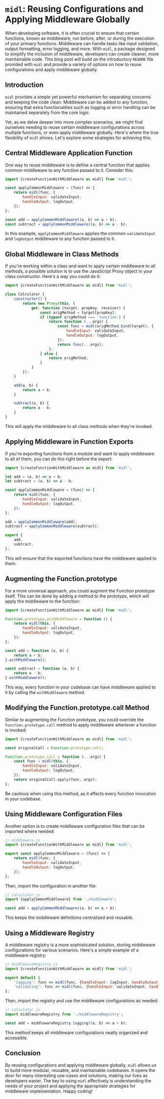 # `midl`: Reusing Configurations and Applying Middleware Globally

When developing software, it is often crucial to ensure that certain functions, known as middleware, run before, after,
or during the execution of your primary functions. Middleware can handle tasks like input validation, output formatting,
error logging, and more. With `midl`, a package designed to simplify the inclusion of middleware, developers can create
cleaner, more maintainable code. This blog post will build on the introductory `README` file provided with `midl` and
provide a variety of options on how to reuse configurations and apply middleware globally.

## Introduction

`midl` provides a simple yet powerful mechanism for separating
concerns and keeping the code clean. Middleware can be added to any function, ensuring that extra functionalities such
as logging or error handling can be maintained separately from the core logic.

Yet, as we delve deeper into more complex scenarios, we might find ourselves needing to reuse certain middleware
configurations across multiple functions, or even apply middleware globally. Here's where the true flexibility of `midl`
shines. Let's explore some strategies for achieving this.

## Central Middleware Application Function

One way to reuse middleware is to define a central function that applies common middleware to any function passed to it.
Consider this:

```javascript
import {createFunctionWithMiddleware as midl} from 'midl';

const applyCommonMiddleware = (func) => {
	return midl(func, {
		handleInput: validateInput,
		handleOutput: logOutput,
	});
};

const add = applyCommonMiddleware((a, b) => a + b);
const subtract = applyCommonMiddleware((a, b) => a - b);
```

In this example, `applyCommonMiddleware` applies the common `validateInput` and `logOutput` middleware to any function
passed to it.

## Global Middleware in Class Methods

If you're working within a class and want to apply certain middleware to all methods, a possible solution is to use the
JavaScript Proxy object in your class constructor. Here's a way you could do it:

```javascript
import {createFunctionWithMiddleware as midl} from 'midl';

class Calculator {
	constructor() {
		return new Proxy(this, {
			get: function (target, propKey, receiver) {
				const origMethod = target[propKey];
				if (typeof origMethod === 'function') {
					return function (...args) {
						const func = midl(origMethod.bind(target), {
							handleInput: validateInput,
							handleOutput: logOutput,
						});
						return func(...args);
					};
				} else {
					return origMethod;
				}
			}
		});
	}

	add(a, b) {
		return a + b;
	}

	subtract(a, b) {
		return a - b;
	}
}
```

This will apply the middleware to all class methods when they're invoked.

## Applying Middleware in Function Exports

If you're exporting functions from a module and want to apply middleware to all of them, you can do this right before
the export:

```javascript
import {createFunctionWithMiddleware as midl} from 'midl';

let add = (a, b) => a + b;
let subtract = (a, b) => a - b;

const applyCommonMiddleware = (func) => {
	return midl(func, {
		handleInput: validateInput,
		handleOutput: logOutput,
	});
};

add = applyCommonMiddleware(add);
subtract = applyCommonMiddleware(subtract);

export {
	add,
	subtract,
};
```

This will ensure that the exported functions have the middleware applied to them.

## Augmenting the Function.prototype

For a more universal approach, you could augment the Function prototype itself. This can be done by adding a method to
the prototype, which will apply the middleware to the function:

```javascript
import {createFunctionWithMiddleware as midl} from 'midl';

Function.prototype.withMiddleware = function () {
	return midl(this, {
		handleInput: validateInput,
		handleOutput: logOutput,
	});
};

const add = function (a, b) {
	return a + b;
}.withMiddleware();

const subtract = function (a, b) {
	return a - b;
}.withMiddleware();
```

This way, every function in your codebase can have middleware applied to it by calling the `withMiddleware` method.

## Modifying the Function.prototype.call Method

Similar to augmenting the Function prototype, you could override the `Function.prototype.call` method to apply
middleware whenever a function is invoked:

```javascript
import {createFunctionWithMiddleware as midl} from 'midl';

const originalCall = Function.prototype.call;

Function.prototype.call = function (...args) {
	const func = midl(this, {
		handleInput: validateInput,
		handleOutput: logOutput,
	});
	return originalCall.apply(func, args);
};
```

Be cautious when using this method, as it affects every function invocation in your codebase.

## Using Middleware Configuration Files

Another option is to create middleware configuration files that can be imported where needed:

```javascript
// middleware.js
import {createFunctionWithMiddleware as midl} from 'midl';

export const applyCommonMiddleware = (func) => {
	return midl(func, {
		handleInput: validateInput,
		handleOutput: logOutput,
	});
};
```

Then, import the configuration in another file:

```javascript
// calculator.js
import {applyCommonMiddleware} from './middleware';

const add = applyCommonMiddleware((a, b) => a + b);
```

This keeps the middleware definitions centralized and reusable.

## Using a Middleware Registry

A middleware registry is a more sophisticated solution, storing middleware configurations for various scenarios. Here's
a simple example of a middleware registry:

```javascript
// middlewareRegistry.js
import {createFunctionWithMiddleware as midl} from 'midl';

export default {
	'logging': func => midl(func, {handleInput: logInput, handleOutput: logOutput}),
	'validating': func => midl(func, {handleInput: validateInput, handleError: logError}),
};
```

Then, import the registry and use the middleware configurations as needed:

```javascript
// calculator.js
import middlewareRegistry from './middlewareRegistry';

const add = middlewareRegistry.logging((a, b) => a + b);
```

This method keeps all middleware configurations neatly organized and accessible.

## Conclusion

By reusing configurations and applying middleware globally, `midl` allows us to build more modular, reusable, and
maintainable codebases. It opens the door for many interesting use-cases and solutions, making our lives as developers
easier. The key to using `midl` effectively is understanding the needs of your project and applying the appropriate
strategies for middleware implementation. Happy coding!

